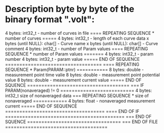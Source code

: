 Description byte by byte of the binary format ".volt":
======================================================

4 bytes: int32_t - number of curves in file
==== REPEATING SEQUENCE * number of curves =====
4 bytes: int32_t - length of each curve data
x bytes (until NULL): char[] - Curve name
x bytes (until NULL): char[] - Curve comment
4 bytes: int32_t - number of Param values
==== REPEATING SEQUENCE * number of Param values =======
4 bytes: int32_t - param number
4 bytes: int32_t - param value
===== END OF SEQUENCE ==================================
==== REPEATING SEQUENCE * Param(PARAM::ptnr) ===========
8 bytes: double - measurement point time valie
8 bytes: double - measurement point potential value
8 bytes: double - measurement current value
===== END OF SQUENCE ====================================
=== IF PARAM(nonaveraged) != 0 ==========================
4 bytes: int32_t size of nonaveraged data
        === REPEATING SEQUENCE * size of nonaveraged ============
        4 bytes: float - nonaveraged measurement current
        ===== END OF SEQUENCE ===================================
==== END OF IF ==========================================
=== END OF SQUENCE =================================
=== END OF FILE ====================================
